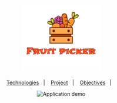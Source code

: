 <h1 align="center">
  <img alt="Utility" title="Utility" src=".github/logo-fruit-picker.png" width="220px" />
</h1>

<p align="center">
  <a href="#-technologies">Technologies</a>&nbsp;&nbsp;&nbsp;|&nbsp;&nbsp;&nbsp;
  <a href="#-project">Project</a>&nbsp;&nbsp;&nbsp;|&nbsp;&nbsp;&nbsp;
  <a href="#-objectives">Objectives</a>&nbsp;&nbsp;&nbsp;|&nbsp;&nbsp;&nbsp;

</p>

<p align="center">
 <img src=".github/gameplay.gif" alt="Application demo" />
</p>
